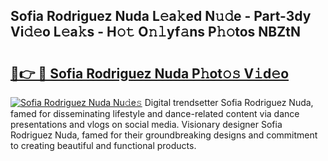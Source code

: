 ## Sofia Rodriguez Nuda L𝚎a𝚔ed N𝚞𝚍e - Part-3dy Vi𝚍𝚎o L𝚎a𝚔s - H𝚘𝚝 O𝚗𝚕yf𝚊ns P𝚑𝚘tos NBZtN

# <h2><a href="http://kf8gcy7.oniu.top/?m=Sofia+Rodriguez+Nuda">🔗👉 🔴 Sofia Rodriguez Nuda P𝚑ot𝚘𝚜 V𝚒d𝚎o</a></h2>

[![Sofia Rodriguez Nuda Nu𝚍e𝚜](https://i.imgur.com/0qMVB7G.gif)](http://kf8gcy7.oniu.top/?m=Sofia+Rodriguez+Nuda)
Digital trendsetter Sofia Rodriguez Nuda, famed for disseminating lifestyle and dance-related content via dance presentations and vlogs on social media. Visionary designer Sofia Rodriguez Nuda, famed for their groundbreaking designs and commitment to creating beautiful and functional products.  
